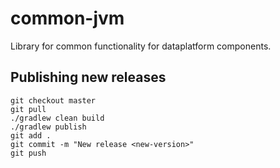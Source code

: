 common-jvm
=============

Library for common functionality for dataplatform components.

## Publishing new releases

```
git checkout master
git pull
./gradlew clean build
./gradlew publish
git add .
git commit -m "New release <new-version>"
git push
```
